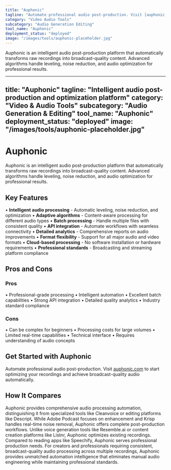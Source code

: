 ```yaml
---
title: "Auphonic"
tagline: "Automate professional audio post-production. Visit [auphonic.com](https://auphonic.com) to start optimizing your recordings and achieve broadcast-qual..."
category: "Video Audio Tools"
subcategory: "Audio Generation Editing"
tool_name: "Auphonic"
deployment_status: "deployed"
image: "/images/tools/auphonic-placeholder.jpg"
---
```

Auphonic is an intelligent audio post-production platform that automatically transforms raw recordings into broadcast-quality content. Advanced algorithms handle leveling, noise reduction, and audio optimization for professional results.

---
title: "Auphonic"
tagline: "Intelligent audio post-production and optimization platform"
category: "Video & Audio Tools"
subcategory: "Audio Generation & Editing"
tool_name: "Auphonic"
deployment_status: "deployed"
image: "/images/tools/auphonic-placeholder.jpg"
---

# Auphonic

Auphonic is an intelligent audio post-production platform that automatically transforms raw recordings into broadcast-quality content. Advanced algorithms handle leveling, noise reduction, and audio optimization for professional results.

## Key Features

• **Intelligent audio processing** - Automatic leveling, noise reduction, and optimization
• **Adaptive algorithms** - Content-aware processing for different audio types
• **Batch processing** - Handle multiple files with consistent quality
• **API integration** - Automate workflows with seamless connectivity
• **Detailed analytics** - Comprehensive reports on audio improvements
• **Format flexibility** - Support for all major audio and video formats
• **Cloud-based processing** - No software installation or hardware requirements
• **Professional standards** - Broadcasting and streaming platform compliance

## Pros and Cons

### Pros
• Professional-grade processing
• Intelligent automation
• Excellent batch capabilities
• Strong API integration
• Detailed quality analytics
• Industry standard compliance

### Cons
• Can be complex for beginners
• Processing costs for large volumes
• Limited real-time capabilities
• Technical interface
• Requires understanding of audio concepts

## Get Started with Auphonic

Automate professional audio post-production. Visit [auphonic.com](https://auphonic.com) to start optimizing your recordings and achieve broadcast-quality audio automatically.

## How It Compares

Auphonic provides comprehensive audio processing automation, distinguishing it from specialized tools like Cleanvoice or editing platforms like Descript. While Adobe Podcast focuses on enhancement and Krisp handles real-time noise removal, Auphonic offers complete post-production workflows. Unlike voice generation tools like Resemble.ai or content creation platforms like Listnr, Auphonic optimizes existing recordings. Compared to reading apps like Speechify, Auphonic serves professional production needs. For creators and professionals requiring consistent, broadcast-quality audio processing across multiple recordings, Auphonic provides unmatched automation intelligence that eliminates manual audio engineering while maintaining professional standards.